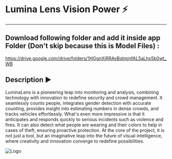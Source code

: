 # **Lumina Lens Vision Power** ⚡
--------------------------------------------
## Download following folder and add it inside app Folder (Don't skip  because this is Model Files) :
  https://drive.google.com/drive/folders/1HGgnXjRRAvBqlmjnfAL5aLhx5b0wt_WB


## Description ▶ 

LuminaLens is a pioneering leap into monitoring and analysis, combining technology with innovation to redefine security and crowd management. It seamlessly counts people, integrates gender detection with accurate counting, provides insight into estimating numbers in dense crowds, and tracks vehicles effortlessly. What's even more impressive is that it anticipates and responds quickly to serious incidents such as violence and fires. It can also detect what people are wearing and their colors to help in cases of theft, ensuring proactive protection. At the core of the project, it is not just a tool, but an imaginative leap into the future of visual intelligence, where creativity and innovation converge to redefine possibilities.
  
![Logo](https://github.com/a-one-ai/Luminalens/assets/67759355/7415b529-0b4d-479e-af0d-793dd1ffe759)
